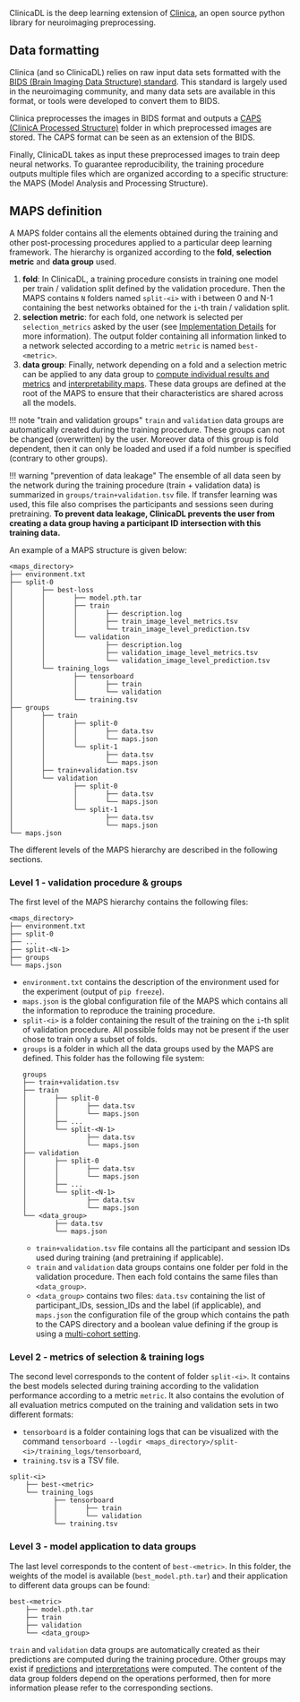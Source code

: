 ClinicaDL is the deep learning extension of [Clinica](https://aramislab.paris.inria.fr/clinica/docs/public/latest/WhatIsClinica/),
an open source python library for neuroimaging preprocessing.

## Data formatting

Clinica (and so ClinicaDL) relies on raw input data sets formatted with the [BIDS (Brain Imaging Data Structure)
standard](https://aramislab.paris.inria.fr/clinica/docs/public/latest/BIDS/).
This standard is largely used in the neuroimaging community, and many data sets are available in this format,
or tools were developed to convert them to BIDS.

Clinica preprocesses the images in BIDS format and outputs a [CAPS (ClinicA Processed
Structure)](https://aramislab.paris.inria.fr/clinica/docs/public/latest/CAPS/Introduction/)
folder in which preprocessed images are stored. The CAPS format can be seen as an extension of
the BIDS.

Finally, ClinicaDL takes as input these preprocessed images to train deep neural networks.
To guarantee reproducibility, the training procedure outputs multiple files which are organized
according to a specific structure: the MAPS (Model Analysis and Processing Structure).

## MAPS definition

A MAPS folder contains all the elements obtained during the training and other post-processing procedures
applied to a particular deep learning framework. The hierarchy is organized according to the **fold**,
**selection metric** and **data group** used.

1. **fold**: In ClinicaDL, a training procedure consists in training one model per train / validation split defined by the validation
procedure. Then the MAPS contains `N` folders named `split-<i>` with i between 0 and N-1 containing the best networks obtained
for the `i`-th train / validation split.
2. **selection metric**: for each fold, one network is selected per `selection_metrics` asked by the user (see [Implementation Details](Train/Details.md#model-selection)
for more information). The output folder containing all information linked to a network selected according to a metric `metric` is named
`best-<metric>`.
3. **data group**: Finally, network depending on a fold and a selection metric can be applied to any data group to [compute individual results and metrics](./Predict.md) and [interpretability maps](./Interpret.md).
These data groups are defined at the root of the MAPS to ensure that their characteristics are shared across all the models.

!!! note "train and validation groups"
    `train` and `validation` data groups are automatically created during the training procedure.
    These groups can not be changed (overwritten) by the user.
    Moreover data of this group is fold dependent, then it can only be loaded and used if a fold number
    is specified (contrary to other groups).

!!! warning "prevention of data leakage"
    The ensemble of all data seen by the network during the training procedure (train + validation data)
    is summarized in `groups/train+validation.tsv` file.
    If transfer learning was used, this file also comprises the participants and sessions seen during pretraining.
    **To prevent data leakage, ClinicaDL prevents the user from creating a data group having a participant ID intersection
    with this training data.**

An example of a MAPS structure is given below:

```Text
<maps_directory>
├── environment.txt
├── split-0
│       ├── best-loss
│       │       ├── model.pth.tar
│       │       ├── train
│       │       │       ├── description.log
│       │       │       ├── train_image_level_metrics.tsv
│       │       │       └── train_image_level_prediction.tsv
│       │       └── validation
│       │               ├── description.log
│       │               ├── validation_image_level_metrics.tsv
│       │               └── validation_image_level_prediction.tsv
│       └── training_logs
│               ├── tensorboard
│               │       ├── train
│               │       └── validation
│               └── training.tsv
├── groups
│       ├── train
│       │       ├── split-0
│       │       │       ├── data.tsv
│       │       │       └── maps.json
│       │       └── split-1
│       │               ├── data.tsv
│       │               └── maps.json
│       ├── train+validation.tsv
│       └── validation
│               ├── split-0
│               │       ├── data.tsv
│               │       └── maps.json
│               └── split-1
│                       ├── data.tsv
│                       └── maps.json
└── maps.json
```

The different levels of the MAPS hierarchy are described in the following sections.

### Level 1 - validation procedure & groups

The first level of the MAPS hierarchy contains the following files:

```Text
<maps_directory>
├── environment.txt
├── split-0
├── ...
├── split-<N-1>
├── groups
└── maps.json
```

- `environment.txt` contains the description of the environment used for the experiment (output of `pip freeze`).
- `maps.json` is the global configuration file of the MAPS which contains all the information to reproduce the training procedure.
- `split-<i>` is a folder containing the result of the training on the `i`-th split of validation procedure. All possible folds
may not be present if the user chose to train only a subset of folds.
- `groups` is a folder in which all the data groups used by the MAPS are defined. This folder has the following file system:
    ```Text
    groups
    ├── train+validation.tsv
    ├── train
    │       ├── split-0
    │       │       ├── data.tsv
    │       │       └── maps.json
    │       ├── ...
    │       └── split-<N-1>
    │               ├── data.tsv
    │               └── maps.json
    ├── validation
    │       ├── split-0
    │       │       ├── data.tsv
    │       │       └── maps.json
    │       ├── ...
    │       └── split-<N-1>
    │               ├── data.tsv
    │               └── maps.json
    └── <data_group>
            ├── data.tsv
            └── maps.json
    ```
    - `train+validation.tsv` file contains all the participant and session IDs used during training (and pretraining if applicable).
    - `train` and `validation` data groups contains one folder per fold in the validation procedure. Then each fold contains the same
    files than `<data_group>`.
    - `<data_group>` contains two files: `data.tsv` containing the list of participant_IDs, session_IDs and the label (if applicable), and
    `maps.json` the configuration file of the group which contains the path to the CAPS directory and a boolean value defining if the group
    is using a [multi-cohort setting](./Train/Details.md#multi-cohort).

### Level 2 - metrics of selection & training logs

The second level corresponds to the content of folder `split-<i>`. It contains the best models selected during training according to the validation
performance according to a metric `metric`. It also contains the evolution of all evaluation metrics computed on the training
 and validation sets in two different formats:
- `tensorboard` is a folder containing logs that can be visualized with the command `tensorboard --logdir <maps_directory>/split-<i>/training_logs/tensorboard`,
- `training.tsv` is a TSV file.

```Text
split-<i>
    ├── best-<metric>
    └── training_logs
           ├── tensorboard
           │       ├── train
           │       └── validation
           └── training.tsv
```

### Level 3 - model application to data groups

The last level corresponds to the content of `best-<metric>`. In this folder, the weights of the model is available (`best_model.pth.tar`)
and their application to different data groups can be found:

```Text
best-<metric>
    ├── model.pth.tar
    ├── train
    ├── validation
    └── <data_group>
```

`train` and `validation` data groups are automatically created as their predictions are computed during the training procedure.
Other groups may exist if [predictions](./Predict.md) and [interpretations](./Interpret.md) were computed.
The content of the data group folders depend on the operations performed, then for more information please refer to the corresponding sections.
